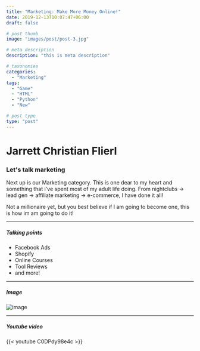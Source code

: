 ```yaml
---
title: "Marketing: Make More Money Online!"
date: 2019-12-13T10:07:47+06:00
draft: false

# post thumb
image: "images/post/post-3.jpg"

# meta description
description: "this is meta description"

# taxonomies
categories:
  - "Marketing"
tags:
  - "Game"
  - "HTML"
  - "Python"
  - "New"

# post type
type: "post"
---
```


# Jarrett Christian Flierl
### Let's talk marketing



Next up is our Marketing category. This is one dear to my heart and something that i've spent most of my adult life doing. From nightclubs -> lead gen -> affiliate marketing -> e-commerce, I have done it all!

Not a millionaire yet, but you best believe if I am going to become one, this is how im am going to do it!

<hr>

##### Talking points

* Facebook Ads
* Shopify
* Online Courses
* Tool Reviews
* and more!

<hr>

##### Image

![image](../../images/post/post-1.jpg)

<hr>

##### Youtube video

{{< youtube C0DPdy98e4c >}}
